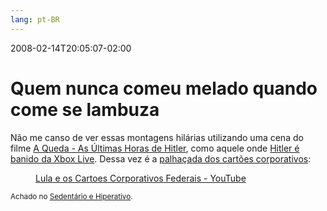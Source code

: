 ```yaml
---
lang: pt-BR
---
```


2008-02-14T20:05:07-02:00
# Quem nunca comeu melado quando come se lambuza

Não me canso de ver essas montagens hilárias utilizando uma cena do filme [A Queda - As Últimas Horas de Hitler](http://www.europafilmes.com.br/hotsites/aqueda/), como aquele onde [Hitler é banido da Xbox Live](http://www.youtube.com/watch?v=QaE_IlleRN4). Dessa vez é a [palhaçada dos cartões corporativos](http://www.estadao.com.br/nacional/not_nac118092,0.htm):

<figure class="video-container">
  <lite-youtube videoid="kRiRKKO8HvU">
    <a href="https://www.youtube.com/watch?v=kRiRKKO8HvU" class="lty-playbtn" title="Play video">
      <span class="lyt-visually-hidden">Lula e os Cartoes Corporativos Federais - YouTube</span>
    </a>
  </lite-youtube>
</figure>

<small>Achado no [Sedentário e Hiperativo](http://www.sedentario.org/videos/lula-e-os-cartoes-corporativos-4181/).</small>
